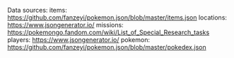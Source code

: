 Data sources:
items: https://github.com/fanzeyi/pokemon.json/blob/master/items.json 
locations: https://www.jsongenerator.io/
missions: https://pokemongo.fandom.com/wiki/List_of_Special_Research_tasks
players: https://www.jsongenerator.io/
pokemon: https://github.com/fanzeyi/pokemon.json/blob/master/pokedex.json
